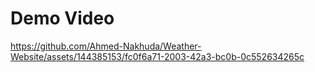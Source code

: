 # Demo Video
https://github.com/Ahmed-Nakhuda/Weather-Website/assets/144385153/fc0f6a71-2003-42a3-bc0b-0c552634265c

